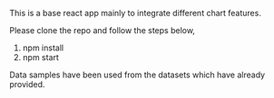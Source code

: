 This is a base react app mainly to integrate different chart features.

Please clone the repo and follow the steps below,

1. npm install
2. npm start

Data samples have been used from the datasets which have already provided. 